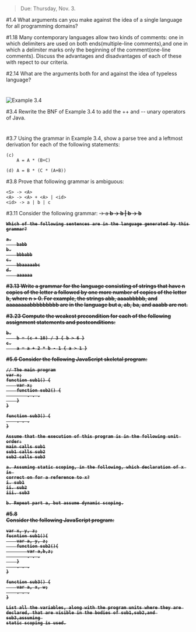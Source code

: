 > Due: Thursday, Nov. 3.

#1.4
	What arguments can you make against the idea of a single language for all 
	programming domains?

#1.18
	Many contemporary languages allow two kinds of comments: one in which 
	delimiters are used on both ends(multiple-line comments),and one in which a 
	delimiter marks only the beginning of the comment(one-line comments). 
	Discuss the advantages and disadvantages of each of these with repect to our 
	criteria.

#2.14
	What are the arguments both for and against the idea of typeless language?
#

![Example 3.4](http://imgur.com/rx5MPkW.jpg)


#3.4
	Rewrite the BNF of Example 3.4 to add the ++ and -- unary operators of Java.
#
#3.7
	Using the grammar in Example 3.4, show a parse tree and a leftmost 
	derivation for each of the following statements: 

	(c)
		A = A * (B+C)

	(d) A = B * (C * (A+B))

#3.8
	Prove that following grammar is ambiguous:
	
	<S> -> <A>
	<A> -> <A> + <A> | <id>
	<id> -> a | b | c

#3.11
	Consider the following grammar:
	<S> -> <A> a <B> b
	<A> -> <A> b | b
	<B> -> b

	Which of the following sentences are in the language generated by this 
	grammar?

	a.
		babb
	b.
		bbbabb
	c.
		bbaaaaabc
	d.
		aaaaaa

#3.13
	Write a grammar for the language consisting of strings that have n copies of 
	the letter a followed by one more number of copies of the letter b, 
	where n > 0. For example, the strings abb, aaaabbbbb, and aaaaaaaabbbbbbbbb 
	are in the language but a, ab, ba, and aaabb are not.

#3.23
	Compute the weakest precondition for each of the following assignment 
	statements and postconditions:

	b.
		b = (c + 10) / 3 { b > 6 }
	c.
		a = a + 2 * b - 1 { a > 1 }


#5.6
	Consider the following JavaScript skeletal program:

	// The main program
	var x;
	function sub1() {
		var x;
		function sub2() {
			. . .
		}
	}

	function sub3() {
		. . .
	}

	Assume that the execution of this program is in the following unit order:
	main calls sub1
	sub1 calls sub2
	sub2 calls sub3

	a. Assuming static scoping, in the following, which declaration of x is 
	correct on for a reference to x?
	i. sub1
	ii. sub2
	iii. sub3
	
	b. Repeat part a, but assume dynamic scoping.

#5.8	 
	Consider the following JavaScript program:

	var x, y, z;
	fucntion sub1(){
		var a, y, z;
		function sub2(){
			var a,b,z;
			. . .
		}
		. . .
	}

	function sub3() {
		var a, x, w;
		. . .
	}

	List all the variables, along with the program units where they are 
	declared, that are visible in the bodies of sub1,sub2,and sub3,assuming 
	static scoping is used.
